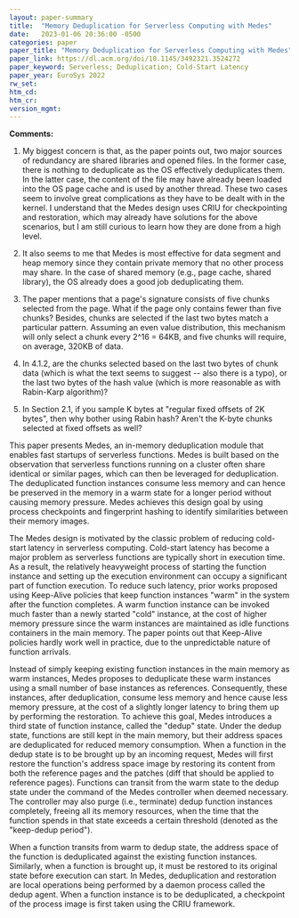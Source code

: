 ```yaml
---
layout: paper-summary
title:  "Memory Deduplication for Serverless Computing with Medes"
date:   2023-01-06 20:36:00 -0500
categories: paper
paper_title: "Memory Deduplication for Serverless Computing with Medes"
paper_link: https://dl.acm.org/doi/10.1145/3492321.3524272
paper_keyword: Serverless; Deduplication; Cold-Start Latency
paper_year: EuroSys 2022
rw_set:
htm_cd:
htm_cr:
version_mgmt:
---
```


**Comments:**

1. My biggest concern is that, as the paper points out, two major sources of redundancy are shared libraries and 
opened files. In the former case, there is nothing to deduplicate as the OS effectively deduplicates them. In the 
latter case, the content of the file may have already been loaded into the OS page cache and is used by another
thread. These two cases seem to involve great complications as they have to be dealt with in the kernel.
I understand that the Medes design uses CRIU for checkpointing and restoration, which may already have solutions
for the above scenarios, but I am still curious to learn how they are done from a high level. 

2. It also seems to me that Medes is most effective for data segment and heap memory since they contain private 
memory that no other process may share. In the case of shared memory (e.g., page cache, shared library), the OS 
already does a good job deduplicating them.

3. The paper mentions that a page's signature consists of five chunks selected from the page. What if the page
only contains fewer than five chunks? Besides, chunks are selected if the last two bytes match a particular
pattern. Assuming an even value distribution, this mechanism will only select a chunk every 2^16 = 64KB, and 
five chunks will require, on average, 320KB of data.

4. In 4.1.2, are the chunks selected based on the last two bytes of chunk data (which is what the text seems to 
suggest -- also there is a typo), or the last two bytes of the hash value (which is more reasonable as with 
Rabin-Karp algorithm)?

5. In Section 2.1, if you sample K bytes at "regular fixed offsets of 2K bytes", then why bother using Rabin hash?
Aren't the K-byte chunks selected at fixed offsets as well?

This paper presents Medes, an in-memory deduplication module that enables fast startups of serverless functions.
Medes is built based on the observation that serverless functions running on a cluster often share identical or 
similar pages, which can then be leveraged for deduplication. The deduplicated function instances consume less 
memory and can hence be preserved in the memory in a warm state for a longer period without causing memory pressure. 
Medes achieves this design goal by using process checkpoints and fingerprint hashing to identify similarities between
their memory images. 

The Medes design is motivated by the classic problem of reducing cold-start latency in serverless computing.
Cold-start latency has become a major problem as serverless functions are typically short in execution time. 
As a result, the relatively heavyweight process of starting the function instance and setting up the execution
environment can occupy a significant part of function execution.
To reduce such latency, prior works proposed using Keep-Alive policies that keep function instances "warm"
in the system after the function completes. A warm function instance can be invoked much faster than a 
newly started "cold" instance, at the cost of higher memory pressure since the warm instances are maintained 
as idle functions containers in the main memory.
The paper points out that Keep-Alive policies hardly work well in practice, due to the unpredictable nature 
of function arrivals.

Instead of simply keeping existing function instances in the main memory as warm instances, Medes proposes to 
deduplicate these warm instances using a small number of base instances as references. 
Consequently, these instances, after deduplication, consume less memory and hence cause less memory pressure, at the 
cost of a slightly longer latency to bring them up by performing the restoration.
To achieve this goal, Medes introduces a third state of function instance, called the "dedup" state. Under the dedup
state, functions are still kept in the main memory, but their address spaces are deduplicated for reduced memory
consumption. When a function in the dedup state is to be brought up by an incoming request, Medes will first
restore the function's address space image by restoring its content from both the reference pages and the patches 
(diff that should be applied to reference pages).
Functions can transit from the warm state to the dedup state under the command of the Medes controller 
when deemed necessary. The controller may also purge (i.e., terminate) dedup function instances completely, freeing
all its memory resources, when the time that the function spends in that state exceeds a certain threshold (denoted
as the "keep-dedup period").

When a function transits from warm to dedup state, the address space of the function is deduplicated against 
the existing function instances. Similarly, when a function is brought up, it must be restored to its original
state before execution can start. In Medes, deduplication and restoration are local operations being performed by a
daemon process called the dedup agent. When a function instance is to be deduplicated, a checkpoint of the process 
image is first taken using the CRIU framework. 